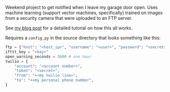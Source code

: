 Weekend project to get notified when I leave my garage door open. Uses machine learning (support vector machines, specifically) trained on images from a security camera that were uploaded to an FTP server.

See [my blog post](https://dusty.phillips.codes/2018/08/15/computer-vision-in-three-lines-of-code-plus-a-bunch-more-lines/) for a detailed tutorial on how this all works.

Requires a `config.py` in the source directory that looks something like this:


```python
ftp = {"host": "<host_ip>", "username": "<user>", "password": "<secret>"}
ifttt_key = "<key>"
open_warning_seconds = 3600 # one hour
twilio = {
    "account": "<account number>",
    "token": "<secret>",
    "from": "+<my twilio line>",
    "to": "+<my personal phone number",
}
```
